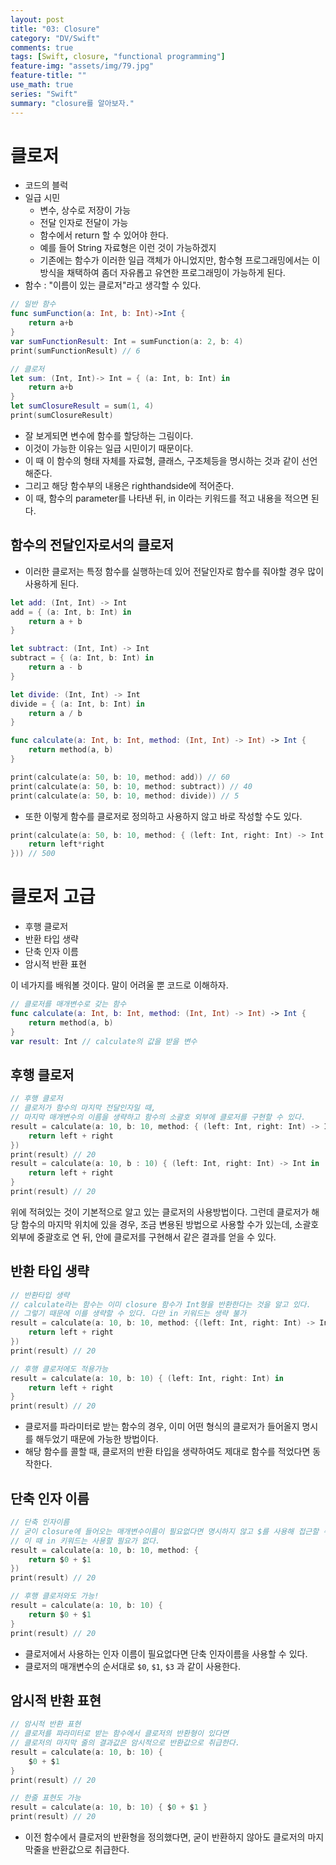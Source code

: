 ```yaml
---
layout: post
title: "03: Closure"
category: "DV/Swift"
comments: true
tags: [Swift, closure, "functional programming"]
feature-img: "assets/img/79.jpg"
feature-title: ""
use_math: true
series: "Swift"
summary: "closure를 알아보자."
---
```


# 클로저

* 코드의 블럭
* 일급 시민
  * 변수, 상수로 저장이 가능
  * 전달 인자로 전달이 가능
  * 함수에서 return 할 수 있어야 한다.
  * 예를 들어 String 자료형은 이런 것이 가능하겠지
  * 기존에는 함수가 이러한 일급 객체가 아니었지만, 함수형 프로그래밍에서는 이 방식을 채택하여 좀더 자유롭고 유연한 프로그래밍이 가능하게 된다.
* 함수 : "이름이 있는 클로저"라고 생각할 수 있다.

```swift
// 일반 함수
func sumFunction(a: Int, b: Int)->Int {
    return a+b
}
var sumFunctionResult: Int = sumFunction(a: 2, b: 4)
print(sumFunctionResult) // 6
```

```swift
// 클로저
let sum: (Int, Int)-> Int = { (a: Int, b: Int) in
    return a+b
}
let sumClosureResult = sum(1, 4)
print(sumClosureResult)
```

* 잘 보게되면 변수에 함수를 할당하는 그림이다.
* 이것이 가능한 이유는 일급 시민이기 때문이다.
* 이 때 이 함수의 형태 자체를 자료형, 클래스, 구조체등을 명시하는 것과 같이 선언해준다.
* 그리고 해당 함수부의 내용은 righthandside에 적어준다.
* 이 때, 함수의 parameter를 나타낸 뒤, in 이라는 키워드를 적고 내용을 적으면 된다.


## 함수의 전달인자로서의 클로저

* 이러한 클로저는 특정 함수를 실행하는데 있어 전달인자로 함수를 줘야할 경우 많이 사용하게 된다.

```swift
let add: (Int, Int) -> Int
add = { (a: Int, b: Int) in
    return a + b
}

let subtract: (Int, Int) -> Int
subtract = { (a: Int, b: Int) in
    return a - b
}

let divide: (Int, Int) -> Int
divide = { (a: Int, b: Int) in
    return a / b
}

func calculate(a: Int, b: Int, method: (Int, Int) -> Int) -> Int {
    return method(a, b)
}

print(calculate(a: 50, b: 10, method: add)) // 60
print(calculate(a: 50, b: 10, method: subtract)) // 40
print(calculate(a: 50, b: 10, method: divide)) // 5
```

* 또한 이렇게 함수를 클로저로 정의하고 사용하지 않고 바로 작성할 수도 있다.

```swift
print(calculate(a: 50, b: 10, method: { (left: Int, right: Int) -> Int in
    return left*right
})) // 500
```


# 클로저 고급

* 후행 클로저
* 반환 타입 생략
* 단축 인자 이름
* 암시적 반환 표현

이 네가지를 배워볼 것이다. 말이 어려울 뿐 코드로 이해하자.

```swift
// 클로저를 매개변수로 갖는 함수
func calculate(a: Int, b: Int, method: (Int, Int) -> Int) -> Int {
    return method(a, b)
}
var result: Int // calculate의 값을 받을 변수
```


## 후행 클로저

```swift
// 후행 클로저
// 클로저가 함수의 마지막 전달인자일 때,
// 마지막 매개변수의 이름을 생략하고 함수의 소괄호 외부에 클로저를 구현할 수 있다.
result = calculate(a: 10, b: 10, method: { (left: Int, right: Int) -> Int in
    return left + right
})
print(result) // 20
result = calculate(a: 10, b : 10) { (left: Int, right: Int) -> Int in
    return left + right
}
print(result) // 20
```

위에 적혀있는 것이 기본적으로 알고 있는 클로저의 사용방법이다. 그런데 클로저가 해당 함수의 마지막 위치에 있을 경우, 조금 변용된 방법으로 사용할 수가 있는데, 소괄호 외부에 중괄호로 연 뒤, 안에 클로저를 구현해서 같은 결과를 얻을 수 있다.

## 반환 타입 생략

```swift
// 반환타입 생략
// calculate라는 함수는 이미 closure 함수가 Int형을 반환한다는 것을 알고 있다.
// 그렇기 때문에 이를 생략할 수 있다. 다만 in 키워드는 생략 불가
result = calculate(a: 10, b: 10, method: {(left: Int, right: Int) -> Int in
    return left + right
})
print(result) // 20

// 후행 클로저에도 적용가능
result = calculate(a: 10, b: 10) { (left: Int, right: Int) in
    return left + right
}
print(result) // 20
```

* 클로저를 파라미터로 받는 함수의 경우, 이미 어떤 형식의 클로저가 들어올지 명시를 해두었기 때문에 가능한 방법이다.
* 해당 함수를 콜할 때, 클로저의 반환 타입을 생략하여도 제대로 함수를 적었다면 동작한다.

## 단축 인자 이름

```swift
// 단축 인자이름
// 굳이 closure에 들어오는 매개변수이름이 필요없다면 명시하지 않고 $를 사용해 접근할 수 있다.
// 이 때 in 키워드는 사용할 필요가 없다.
result = calculate(a: 10, b: 10, method: {
    return $0 + $1
})
print(result) // 20

// 후행 클로저와도 가능!
result = calculate(a: 10, b: 10) {
    return $0 + $1
}
print(result) // 20
```

* 클로저에서 사용하는 인자 이름이 필요없다면 단축 인자이름을 사용할 수 있다.
* 클로저의 매개변수의 순서대로 `$0`, `$1`, `$3` 과 같이 사용한다.

## 암시적 반환 표현

```swift
// 암시적 반환 표현
// 클로저를 파라미터로 받는 함수에서 클로저의 반환형이 있다면
// 클로저의 마지막 줄의 결과값은 암시적으로 반환값으로 취급한다.
result = calculate(a: 10, b: 10) {
    $0 + $1
}
print(result) // 20

// 한줄 표현도 가능
result = calculate(a: 10, b: 10) { $0 + $1 }
print(result) // 20
```

* 이전 함수에서 클로저의 반환형을 정의했다면, 굳이 반환하지 않아도 클로저의 마지막줄을 반환값으로 취급한다.

